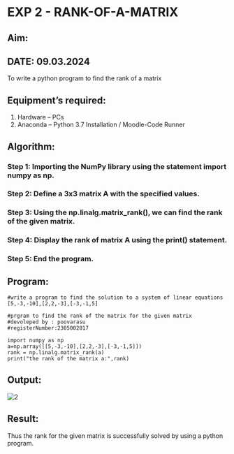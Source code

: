 # EXP 2 - RANK-OF-A-MATRIX
## Aim:
## DATE: 09.03.2024
To write a python program to find the rank of a matrix
## Equipment’s required:
1. 	Hardware – PCs
2. 	Anaconda – Python 3.7 Installation / Moodle-Code Runner
## Algorithm:
### Step 1: Importing the NumPy library using the statement import numpy as np.
### Step 2: Define a 3x3 matrix A with the specified values.
### Step 3: Using the np.linalg.matrix_rank(), we can find the rank of the given matrix.
### Step 4: Display the rank of matrix A using the print() statement.
### Step 5: End the program.
## Program:
```
#write a program to find the solution to a system of linear equations [5,-3,-10],[2,2,-3],[-3,-1,5]

#prgram to find the rank of the matrix for the given matrix 
#devoleped by : poovarasu
#registerNumber:2305002017

import numpy as np
a=np.array([[5,-3,-10],[2,2,-3],[-3,-1,5]])
rank = np.linalg.matrix_rank(a)
print("the rank of the matrix a:",rank)
```
## Output:

![2](https://github.com/Poovarasu8/RANK-OF-A-MATRIX/assets/155505954/2d4dd50e-7627-4168-acce-34a2a3301187)

## Result:
Thus the rank for the given matrix is successfully solved by  using a python program.

